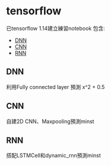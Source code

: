 # tensorflow
已tensorflow 1.14建立練習notebook
包含:
- [DNN](https://github.com/kevinlin19/tensorflow/blob/master/add_layer_fit_simple_line.ipynb)
- [CNN](https://github.com/kevinlin19/tensorflow/blob/master/CNN_train.ipynb)
- [RNN](https://github.com/kevinlin19/tensorflow/blob/master/RNN_mnist.ipynb)

## DNN
利用Fully connected layer 預測 x^2 + 0.5

## CNN
自建2D CNN、Maxpooling預測minst

## RNN
搭配LSTMCell和dynamic_rnn預測minst
